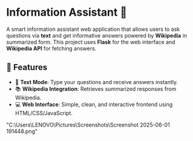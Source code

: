# Information Assistant 💬
A smart information assistant web application that allows users to ask questions via **text** and get informative answers powered by **Wikipedia** in summarized form. This project uses **Flask** for the web interface  and **Wikipedia API** for fetching answers.

## 🔧 Features
- 🧾 **Text Mode**: Type your questions and receive answers instantly.
- 📚 **Wikipedia Integration**: Retrieves summarized responses from Wikipedia.
- 💻 **Web Interface**: Simple, clean, and interactive frontend using HTML/CSS/JavaScript.

"C:\Users\LENOVO\Pictures\Screenshots\Screenshot 2025-06-01 191448.png"

